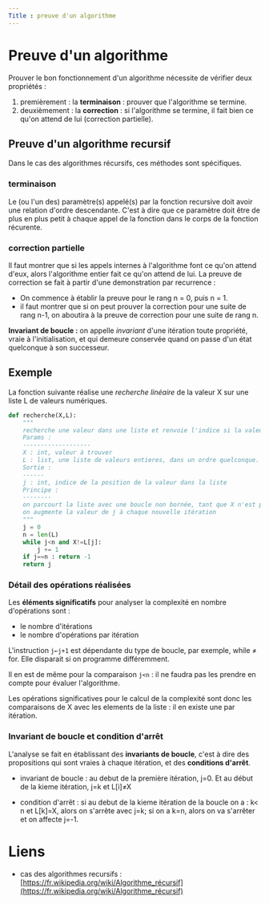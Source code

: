 ```yaml
---
Title : preuve d'un algorithme
---
```


# Preuve d'un algorithme
Prouver le bon fonctionnement d'un algorithme nécessite de vérifier deux propriétés : 

1. premièrement : la **terminaison** : prouver que l'algorithme se termine.
2. deuxièmement : la **correction** : si l'algorithme se termine, il fait bien ce qu'on attend de lui (correction partielle). 


## Preuve d'un algorithme recursif
Dans le cas des algorithmes récursifs, ces méthodes sont spécifiques.
### terminaison
Le (ou l'un des) paramètre(s) appelé(s) par la fonction recursive doit avoir une relation d'ordre descendante. C'est à dire que ce paramètre doit être de plus en plus petit à chaque appel de la fonction dans le corps de la fonction récurente.

### correction partielle
Il faut montrer que si les appels internes à l'algorithme font ce qu'on attend d'eux, alors l'algorithme entier fait ce qu'on attend de lui. La preuve de correction se fait à partir d'une demonstration par recurrence : 

* On commence à établir la preuve pour le rang n = 0, puis n = 1.
* il faut montrer que si on peut prouver la correction pour une suite de rang n-1, on aboutira à la preuve de correction pour une suite de rang n.

**Invariant de boucle :**
on appelle *invariant* d'une itération toute propriété, vraie à l'initialisation, et qui demeure conservée quand on passe d'un état quelconque à son successeur.

## Exemple
La fonction suivante réalise une *recherche linéaire* de la valeur X sur une liste L de valeurs numériques. 

```python
def recherche(X,L):
    """
    recherche une valeur dans une liste et renvoie l'indice si la valeur est trouvée, -1 sinon
    Params :
    -------------------
    X : int, valeur à trouver
    L : list, une liste de valeurs entieres, dans un ordre quelconque.
    Sortie : 
    ------
    j : int, indice de la position de la valeur dans la liste
    Principe :
    --------
    on parcourt la liste avec une boucle non bornée, tant que X n'est pas trouvé dans la liste
    on augmente la valeur de j à chaque nouvelle itération
    """
    j = 0
    n = len(L)
    while j<n and X!=L[j]:
        j += 1
    if j==n : return -1
    return j
```



### Détail des opérations réalisées
Les **éléments significatifs** pour analyser la complexité en nombre d'opérations sont : 

- le nombre d'itérations
- le nombre d'opérations par itération

L'instruction `j←j+1` est dépendante du type de boucle, par exemple, while ≠ for. Elle disparait si on programme différemment.

Il en est de même pour la comparaison `j<n` : il ne faudra pas les prendre en compte pour évaluer l'algorithme.

Les opérations significatives pour le calcul de la complexité sont donc les comparaisons de X avec les elements de la liste : il en existe une par itération.

### Invariant de boucle et condition d'arrêt

L'analyse se fait en établissant des **invariants de boucle**, c'est à dire des propositions qui sont vraies à chaque itération, et des **conditions d'arrêt**.

* invariant de boucle : au debut de la première itération, j=0. Et au début de la kieme itération, j=k et L[i]≠X

* condition d'arrêt : si au debut de la kieme itération de la boucle on a : k< n et L[k]=X, alors on s'arrête avec j=k; si on a k=n, alors on va s'arrêter et on affecte j=-1.

# Liens
* cas des algorithmes recursifs : [https://fr.wikipedia.org/wiki/Algorithme_récursif](https://fr.wikipedia.org/wiki/Algorithme_récursif)